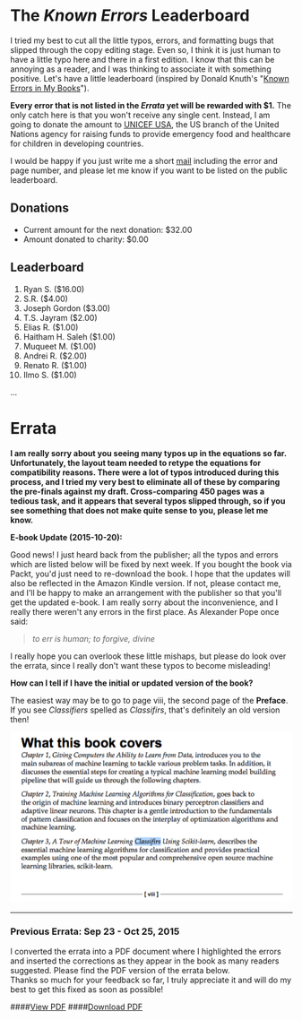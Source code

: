 The *Known Errors* Leaderboard
========================

I tried my best to cut all the little typos, errors, and formatting bugs that slipped through the copy editing stage. Even so, I think it is just human to have a little typo here and there in a first edition. I know that this can be annoying as a reader, and I was thinking to associate it with something positive. Let's have a little leaderboard (inspired by Donald Knuth's "[Known Errors in My Books](http://www-cs-faculty.stanford.edu/~uno/books.html)").

**Every error that is not listed in the *Errata* yet will be rewarded with $1.**
The only catch here is that you won't receive any single cent. Instead, I am going to donate the amount to [UNICEF USA](http://www.unicefusa.org), the US branch of the United Nations agency for raising funds to provide emergency food and healthcare for children in developing countries.

I would be happy if you just write me a short [mail](mailto:mail@sebastianraschka.com) including the error and page number, and please let me know if you want to be listed on the public leaderboard.


## Donations

- Current amount for the next donation: $32.00
- Amount donated to charity: $0.00

## Leaderboard

1. Ryan S. ($16.00)
2. S.R. ($4.00)
3. Joseph Gordon ($3.00)
4. T.S. Jayram ($2.00)
5. Elias R. ($1.00)
6. Haitham H. Saleh ($1.00)
7. Muqueet M. ($1.00)
8. Andrei R. ($2.00)
9. Renato R. ($1.00)
10. Ilmo S. ($1.00)

...

# Errata

**I am really sorry about you seeing many typos up in the equations so far. Unfortunately, the layout team needed to retype the equations for compatibility reasons. There were a lot of typos introduced during this process, and I tried my very best to eliminate all of these by comparing the pre-finals against my draft. Cross-comparing 450 pages was a tedious task, and it appears that several typos slipped through, so if you see something that does not make quite sense to you, please let me know.**

**E-book Update (2015-10-20):**    

Good news! I just heard back from the publisher; all the typos and errors which are listed below will be fixed by next week. If you bought the book via Packt, you'd just need to re-download the book. I hope that the updates will also be reflected in the Amazon Kindle version. If not, please contact me, and I'll be happy to make an arrangement with the publisher so that you'll get the updated e-book.
I am really sorry about the inconvenience, and I really there weren't any errors in the first place. As Alexander Pope once said:

> *to err is human; to forgive, divine*

 I really hope you can overlook these little mishaps, but please do look over the errata, since I really don't want these typos to become misleading!


**How can I tell if I have the initial or updated version of the book?**

The easiest way may be to go to page viii, the second page of the **Preface**. If you see *Classifiers* spelled as *Classifirs*, that's definitely an old version then!

![](./images/errata/errata_2015-10-20.png)


<hr>

### Previous Errata: Sep 23 - Oct 25, 2015


I converted the errata into a PDF document where I highlighted the errors and inserted the corrections as they appear in the book as many readers suggested. Please find the PDF version of the errata below.  
Thanks so much for your feedback so far, I truly appreciate it and will do my best to get this fixed as soon as possible!

####[View PDF](./errata_pdf/errata_2015-10-23.pdf)
####[Download PDF](https://github.com/rasbt/python-machine-learning-book/raw/master/docs/errata_pdf/errata_2015-10-23.pdf)
